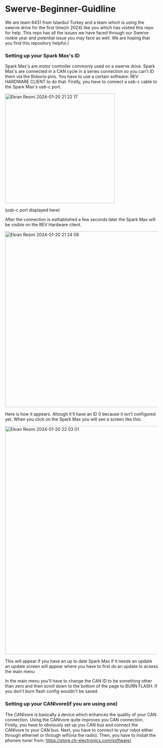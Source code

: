 # Swerve-Beginner-Guidline

We are team 6431 from Istanbul Turkey and a team which is using the swerve drive for the first time(in 2024) like you which has visited this repo for help. This repo has all the issues we have faced through our Swerve rookie year and potential issue you may face as well. We are hoping that you find this repository helpful.)

### Setting up your Spark Max's ID

Spark Max's are motor controller commonly used on a swerve drive. Spark Max's are connected in a CAN cycle in a series connection so you can't ID them via the Roborio pins. You have to use a certain software: REV HARDWARE CLIENT to do that. Firstly, you have to connect a usb-c cable to the Spark Max's usb-c port. 

<img width="361" alt="Ekran Resmi 2024-01-20 21 22 17" src="https://github.com/HisarCS/Swerve-Beginner-Guidline/assets/120194760/65c57242-1264-488b-92d5-087d0251779e">

(usb-c port displayed here)

After the connection is esthablished a few seconds later the Spark Max will be visible on the REV Hardware client.

<img width="579" alt="Ekran Resmi 2024-01-20 21 24 08" src="https://github.com/HisarCS/Swerve-Beginner-Guidline/assets/120194760/5ae602f7-d548-489c-b697-50a7ca1223b3">

Here is how it appears. Altough it'll have an ID 0 because it isn't configured yet. When you click on the Spark Max you will see a screen like this:

<img width="752" alt="Ekran Resmi 2024-01-20 22 03 01" src="https://github.com/HisarCS/Swerve-Beginner-Guidline/assets/120194760/91ec412c-d9ba-4b87-aff6-31b3b803adbd">

This will appear if you have an up to date Spark Max if it needs an update an update screen will appear where you have to first do an update to acsess the main menu

In the main menu you'll have to change the CAN ID to be something other than zero and then scroll down to the bottom of the page to BURN FLASH. If you don't burn flash config wouldn't be saved.

### Setting up your CANIvore(if you are using one)

The CANIvore is basically a device which enhances the quality of your CAN connection. Using the CANIvore quite improves you CAN connection. Firstly, you have to obviously set up you CAN bus and connect the CANIvore to your CAN bus. Next, you have to connect to your robot either through ethernet or through wifi(via the radio). Then, you have to install the phoneix tuner from: https://store.ctr-electronics.com/software/  





